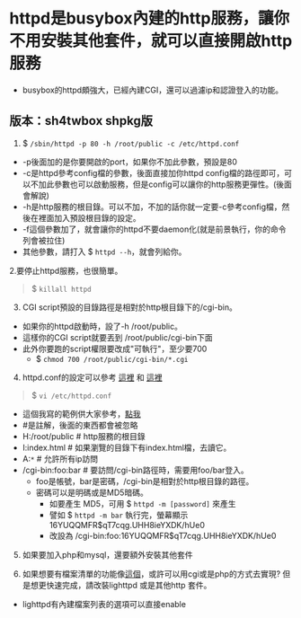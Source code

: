 # httpd是busybox內建的http服務，讓你不用安裝其他套件，就可以直接開啟http服務 #
  * busybox的httpd頗強大，已經內建CGI，還可以過濾ip和認證登入的功能。


## 版本：sh4twbox shpkg版 ##

1. $ `/sbin/httpd -p 80 -h /root/public -c /etc/httpd.conf`
  * -p後面加的是你要開啟的port，如果你不加此參數，預設是80
  * -c是httpd參考config檔的參數，後面直接加你httpd config檔的路徑即可，可以不加此參數也可以啟動服務，但是config可以讓你的http服務更彈性。(後面會解說)
  * -h是http服務的根目錄。可以不加，不加的話你就一定要-c參考config檔，然後在裡面加入預設根目錄的設定。
  * -f這個參數加了，就會讓你的httpd不要daemon化(就是前景執行，你的命令列會被拉住)
  * 其他參數，請打入 $ `httpd --h`，就會列給你。

2.要停止httpd服務，也很簡單。
> $ `killall httpd`

3. CGI script預設的目錄路徑是相對於http根目錄下的/cgi-bin。
  * 如果你的httpd啟動時，設了-h /root/public。
  * 這樣你的CGI script就要丟到 /root/public/cgi-bin下面
  * 此外你要跑的script權限要改成"可執行"，至少要700
    * $ `chmod 700 /root/public/cgi-bin/*.cgi`

4. httpd.conf的設定可以參考 [這裡](http://wiki.chumby.com/index.php?title=Using_the_busybox_HTTP_server) 和 [這裡](http://wiki.openwrt.org/doc/howto/http.httpd)
> $ `vi /etc/httpd.conf`
  * 這個我寫的範例供大家參考，[點我](http://paste.ubuntu.com/5612820/)
  * #是註解，後面的東西都會被忽略
  * H:/root/public     # http服務的根目錄
  * I:index.html       # 如果瀏覽的目錄下有index.html檔，去讀它。
  * A:`*`                # 允許所有ip訪問
  * /cgi-bin:foo:bar   # 要訪問/cgi-bin路徑時，需要用foo/bar登入。
    * foo是帳號，bar是密碼，/cgi-bin是相對於http根目錄的路徑。
    * 密碼可以是明碼或是MD5暗碼。
      * 如要產生 MD5，可用 $ `httpd -m [password]` 來產生
      * 譬如 $ `httpd -m bar` 執行完，螢幕顯示 $1$6YUQQMFR$qT7cqg.UHH8ieYXDK/hUe0
      * 改設為 /cgi-bin:foo:$1$6YUQQMFR$qT7cqg.UHH8ieYXDK/hUe0

5. 如果要加入php和mysql，還要額外安裝其他套件

6. 如果想要有檔案清單的功能像[這個](http://linux.dell.com/repo/)，或許可以用cgi或是php的方式去實現? 但是想更快速完成，請改裝lighttpd 或是其他http 套件。
  * lighttpd有內建檔案列表的選項可以直接enable
